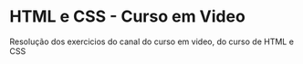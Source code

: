 # HTML e CSS - Curso em Video
 Resolução dos exercicios do canal do curso em video, do curso de HTML e CSS
